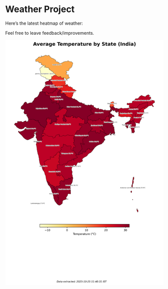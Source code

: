 # Weather Project

Here’s the latest heatmap of weather:

Feel free to leave feedback/improvements.

![India Heatmap](docs/assets/india_heatmap.png?v=FC69D9)
